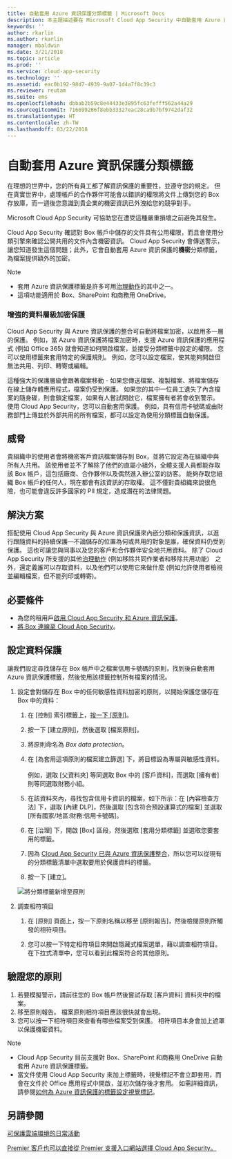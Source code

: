 ```yaml
---
title: 自動套用 Azure 資訊保護分類標籤 | Microsoft Docs
description: 本主題描述要在 Microsoft Cloud App Security 中自動套用 Azure 資訊保護分類標籤的程序。
keywords: ''
author: rkarlin
ms.author: rkarlin
manager: mbaldwin
ms.date: 3/21/2018
ms.topic: article
ms.prod: ''
ms.service: cloud-app-security
ms.technology: ''
ms.assetid: eac0b192-98d7-4939-9a07-1d4a7f8c39c3
ms.reviewer: reutam
ms.suite: ems
ms.openlocfilehash: dbbab2b59c8e44433e3895fc63fefff562a44a29
ms.sourcegitcommit: 716699286f8ebb33327eac28ca9b7bf9742daf32
ms.translationtype: HT
ms.contentlocale: zh-TW
ms.lasthandoff: 03/22/2018
---
```

# <a name="automatically-apply-azure-information-protection-classification-labels"></a>自動套用 Azure 資訊保護分類標籤  

在理想的世界中，您的所有員工都了解資訊保護的重要性，並遵守您的規定。 但在真實世界中，處理帳戶的合作夥伴可能會以錯誤的權限將文件上傳到您的 Box 存放庫，而一週後您意識到貴企業的機密資訊已外洩給您的競爭對手。 

Microsoft Cloud App Security 可協助您在遭受這種嚴重損壞之前避免其發生。

Cloud App Security 確認對 Box 帳戶中儲存的文件具有公用權限，而且會使用分類引擎來確認公開共用的文件內含機密資訊。 Cloud App Security 會傳送警示，讓您知道發生這個問題；此外，它會自動套用 Azure 資訊保護的**機密**分類標籤，為檔案提供額外的加密。 

>[!NOTE]
> - 套用 Azure 資訊保護標籤是許多可用[治理動作](governance-actions.md)的其中之一。
> - 這項功能適用於 Box、SharePoint 和商務用 OneDrive。

### <a name="enhanced-data-level-encryption-protection"></a>增強的資料層級加密保護

Cloud App Security 與 Azure 資訊保護的整合可自動將檔案加密，以啟用多一層的保護。 例如，當 Azure 資訊保護將檔案加密時，支援 Azure 資訊保護的應用程式 (例如 Office 365) 就會知道如何開啟檔案，並接受分類標籤中設定的權限。 您可以使用標籤來套用特定的保護規則。 例如，您可以設定檔案，使其能夠開啟但無法共用、列印、轉寄或編輯。 

這種強大的保護層級會跟著檔案移動 - 如果您傳送檔案、複製檔案、將檔案儲存在線上儲存體應用程式，檔案仍受到保護。 如果您的其中一位員工遺失了內含檔案的隨身碟，則會鎖定檔案，如果有人嘗試開啟它，檔案擁有者將會收到警示。 使用 Cloud App Security，您可以自動套用保護。 例如，具有信用卡號碼或由財務部門上傳並於外部共用的所有檔案，都可以設定為使用分類標籤自動保護。 

## <a name="the-threat"></a>威脅 
貴組織中的使用者會將機密客戶資訊檔案儲存到 Box，並將它設定為在組織中與所有人共用。 該使用者並不了解除了他們的直屬小組外，全體支援人員都能存取該 Box 帳戶，這包括廠商、合作夥伴以及偶然進入辦公室的訪客。 能夠存取您組織 Box 帳戶的任何人，現在都會有該資訊的存取權。 這不僅對貴組織來說很危險，也可能會違反許多國家的 PII 規定，造成潛在的法律問題。

## <a name="the-solution"></a>解決方案
搭配使用 Cloud App Security 與 Azure 資訊保護來內嵌分類和保護資訊，以進行跟隨資料的持續保護—不論儲存的位置為何或共用的對象是誰，確保資料仍受到保護。 這也可讓您與同事以及您的客戶和合作夥伴安全地共用資料。 除了 Cloud App Security 所支援的其他[治理動作](governance-actions.md) (例如移除共同作業者和移除共用功能)　之外，還定義誰可以存取資料，以及他們可以使用它來做什麼 (例如允許使用者檢視並編輯檔案，但不能列印或轉寄)。

## <a name="prerequisites"></a>必要條件

- 為您的租用戶[啟用 Cloud App Security 和 Azure 資訊保護](azip-integration.md)。
- [將 Box 連線至 Cloud App Security](connect-box-to-microsoft-cloud-app-security.md)。

## <a name="setting-up-data-protection"></a>設定資料保護

讓我們設定尋找儲存在 Box 帳戶中之檔案信用卡號碼的原則，找到後自動套用 Azure 資訊保護標籤，然後使用該標籤控制所有檔案的情況。

1. 設定會對儲存在 Box 中的任何敏感性資料加密的原則，以開始保護您儲存在 Box 中的資料：

    1. 在 [控制] 索引標籤上，[按一下 [原則]](control-cloud-apps-with-policies.md)。 
    
    2. 按一下 [建立原則]，然後選取 [檔案原則]。
    
    3. 將原則命名為 *Box data protection*。
    
    4. 在 [為套用這項原則的檔案建立篩選] 下，將目標設為專屬與敏感性資料。<br></br>
    例如，選取 [父資料夾] 等同選取 Box 中的 [客戶資料]，而選取 [擁有者] 則等同選取財務小組。
    
    4. 在該資料夾內，尋找包含信用卡資訊的檔案，如下所示：在 [內容檢查方法] 下，選取 [內建 DLP]，然後選取 [包含符合預設運算式的檔案] 並選取 [所有國家/地區:財務:信用卡號碼]。
    
    5. 在 [治理] 下，開啟 [Box] 區段，然後選取 [套用分類標籤] 並選取您要套用的標籤。
    
    6. 因為 [Cloud App Security 已與 Azure 資訊保護整合](azip-integration.md)，所以您可以從現有的分類標籤清單中選取要用於保護資料的標籤。
 
    7. 按一下 [建立]。 
   
   ![將分類標籤新增至原則](./media/aip-auto-policy.png)
     
2. 調查相符項目
    
    1. 在 [原則] 頁面上，按一下原則名稱以移至 [原則報告]，然後檢閱原則所觸發的相符項目。

    2. 您可以按一下特定相符項目來開啟隱藏式檔案選單，藉以調查相符項目。 在下拉式清單中，您可以看到此檔案符合的其他原則。 
     
## <a name="validating-your-policy"></a>驗證您的原則

1. 若要模擬警示，請前往您的 Box 帳戶然後嘗試存取 [客戶資料] 資料夾中的檔案。
3. 移至原則報告。 檔案原則相符項目應該很快就會出現。 
4. 您可以按一下相符項目來查看有哪些檔案受到保護。 相符項目本身會加上遮罩以保護機密資料。 

>[!NOTE]
> - Cloud App Security 目前支援對 Box、SharePoint 和商務用 OneDrive 自動套用 Azure 資訊保護標籤。
> - 當文件使用 Cloud App Security 來加上標籤時，視覺標記不會立即套用，而會在文件於 Office 應用程式中開啟，並初次儲存後才套用。 如需詳細資訊，請參閱[如何為 Azure 資訊保護的標籤設定視覺標記](https://docs.microsoft.com/information-protection/deploy-use/configure-policy-markings#when-visual-markings-are-applied)。

 ## <a name="see-also"></a>另請參閱  
[可保護雲端環境的日常活動](daily-activities-to-protect-your-cloud-environment.md)   

[Premier 客戶也可以直接從 Premier 支援入口網站選擇 Cloud App Security。](https://premier.microsoft.com/)  
  
  